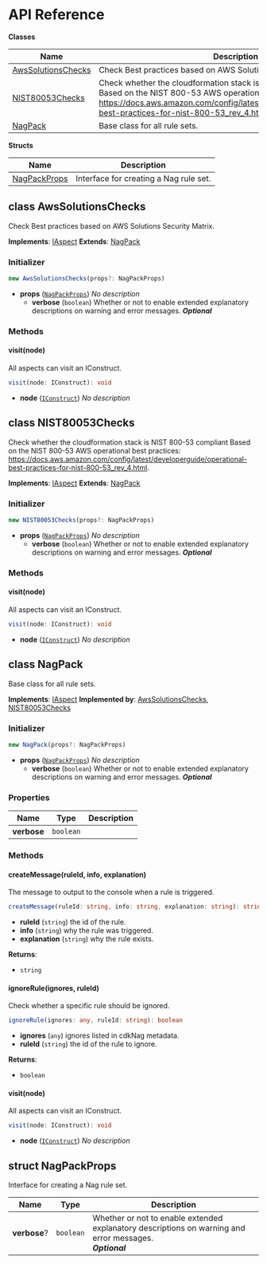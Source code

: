 # API Reference

**Classes**

Name|Description
----|-----------
[AwsSolutionsChecks](#cdk-nag-awssolutionschecks)|Check Best practices based on AWS Solutions Security Matrix.
[NIST80053Checks](#cdk-nag-nist80053checks)|Check whether the cloudformation stack is NIST 800-53 compliant Based on the NIST 800-53 AWS operational best practices: https://docs.aws.amazon.com/config/latest/developerguide/operational-best-practices-for-nist-800-53_rev_4.html.
[NagPack](#cdk-nag-nagpack)|Base class for all rule sets.


**Structs**

Name|Description
----|-----------
[NagPackProps](#cdk-nag-nagpackprops)|Interface for creating a Nag rule set.



## class AwsSolutionsChecks  <a id="cdk-nag-awssolutionschecks"></a>

Check Best practices based on AWS Solutions Security Matrix.

__Implements__: [IAspect](#aws-cdk-core-iaspect)
__Extends__: [NagPack](#cdk-nag-nagpack)

### Initializer




```ts
new AwsSolutionsChecks(props?: NagPackProps)
```

* **props** (<code>[NagPackProps](#cdk-nag-nagpackprops)</code>)  *No description*
  * **verbose** (<code>boolean</code>)  Whether or not to enable extended explanatory descriptions on warning and error messages. __*Optional*__


### Methods


#### visit(node) <a id="cdk-nag-awssolutionschecks-visit"></a>

All aspects can visit an IConstruct.

```ts
visit(node: IConstruct): void
```

* **node** (<code>[IConstruct](#aws-cdk-core-iconstruct)</code>)  *No description*






## class NIST80053Checks  <a id="cdk-nag-nist80053checks"></a>

Check whether the cloudformation stack is NIST 800-53 compliant Based on the NIST 800-53 AWS operational best practices: https://docs.aws.amazon.com/config/latest/developerguide/operational-best-practices-for-nist-800-53_rev_4.html.

__Implements__: [IAspect](#aws-cdk-core-iaspect)
__Extends__: [NagPack](#cdk-nag-nagpack)

### Initializer




```ts
new NIST80053Checks(props?: NagPackProps)
```

* **props** (<code>[NagPackProps](#cdk-nag-nagpackprops)</code>)  *No description*
  * **verbose** (<code>boolean</code>)  Whether or not to enable extended explanatory descriptions on warning and error messages. __*Optional*__


### Methods


#### visit(node) <a id="cdk-nag-nist80053checks-visit"></a>

All aspects can visit an IConstruct.

```ts
visit(node: IConstruct): void
```

* **node** (<code>[IConstruct](#aws-cdk-core-iconstruct)</code>)  *No description*






## class NagPack  <a id="cdk-nag-nagpack"></a>

Base class for all rule sets.

__Implements__: [IAspect](#aws-cdk-core-iaspect)
__Implemented by__: [AwsSolutionsChecks](#cdk-nag-awssolutionschecks), [NIST80053Checks](#cdk-nag-nist80053checks)

### Initializer




```ts
new NagPack(props?: NagPackProps)
```

* **props** (<code>[NagPackProps](#cdk-nag-nagpackprops)</code>)  *No description*
  * **verbose** (<code>boolean</code>)  Whether or not to enable extended explanatory descriptions on warning and error messages. __*Optional*__



### Properties


Name | Type | Description 
-----|------|-------------
**verbose** | <code>boolean</code> | <span></span>

### Methods


#### createMessage(ruleId, info, explanation) <a id="cdk-nag-nagpack-createmessage"></a>

The message to output to the console when a rule is triggered.

```ts
createMessage(ruleId: string, info: string, explanation: string): string
```

* **ruleId** (<code>string</code>)  the id of the rule.
* **info** (<code>string</code>)  why the rule was triggered.
* **explanation** (<code>string</code>)  why the rule exists.

__Returns__:
* <code>string</code>

#### ignoreRule(ignores, ruleId) <a id="cdk-nag-nagpack-ignorerule"></a>

Check whether a specific rule should be ignored.

```ts
ignoreRule(ignores: any, ruleId: string): boolean
```

* **ignores** (<code>any</code>)  ignores listed in cdkNag metadata.
* **ruleId** (<code>string</code>)  the id of the rule to ignore.

__Returns__:
* <code>boolean</code>

#### visit(node) <a id="cdk-nag-nagpack-visit"></a>

All aspects can visit an IConstruct.

```ts
visit(node: IConstruct): void
```

* **node** (<code>[IConstruct](#aws-cdk-core-iconstruct)</code>)  *No description*






## struct NagPackProps  <a id="cdk-nag-nagpackprops"></a>


Interface for creating a Nag rule set.



Name | Type | Description 
-----|------|-------------
**verbose**? | <code>boolean</code> | Whether or not to enable extended explanatory descriptions on warning and error messages.<br/>__*Optional*__



